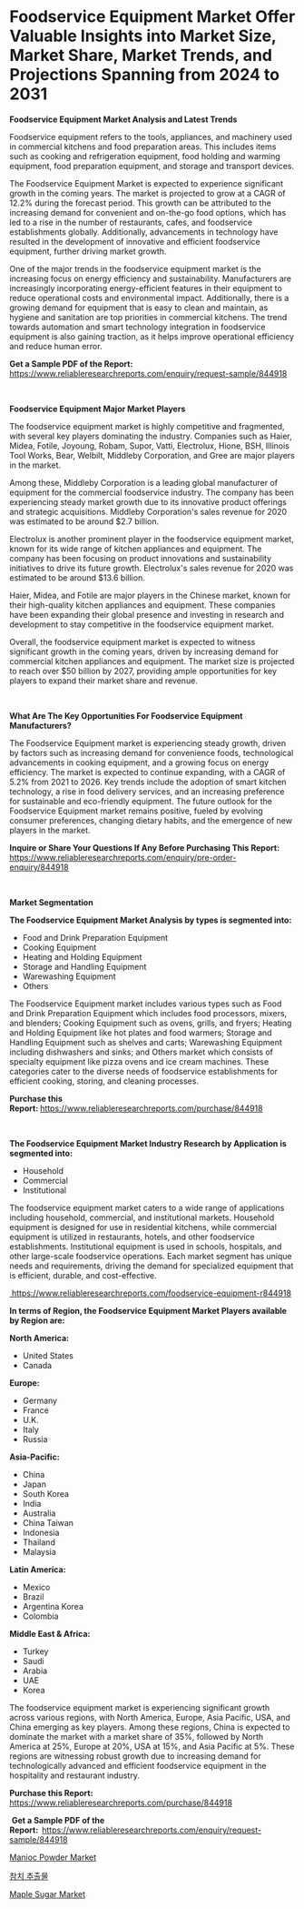 <p><h1>Foodservice Equipment Market Offer Valuable Insights into Market Size, Market Share, Market Trends, and Projections Spanning from 2024 to 2031</h1></p><p><strong>Foodservice Equipment Market Analysis and Latest Trends</strong></p>
<p><p>Foodservice equipment refers to the tools, appliances, and machinery used in commercial kitchens and food preparation areas. This includes items such as cooking and refrigeration equipment, food holding and warming equipment, food preparation equipment, and storage and transport devices.</p><p>The Foodservice Equipment Market is expected to experience significant growth in the coming years. The market is projected to grow at a CAGR of 12.2% during the forecast period. This growth can be attributed to the increasing demand for convenient and on-the-go food options, which has led to a rise in the number of restaurants, cafes, and foodservice establishments globally. Additionally, advancements in technology have resulted in the development of innovative and efficient foodservice equipment, further driving market growth.</p><p>One of the major trends in the foodservice equipment market is the increasing focus on energy efficiency and sustainability. Manufacturers are increasingly incorporating energy-efficient features in their equipment to reduce operational costs and environmental impact. Additionally, there is a growing demand for equipment that is easy to clean and maintain, as hygiene and sanitation are top priorities in commercial kitchens. The trend towards automation and smart technology integration in foodservice equipment is also gaining traction, as it helps improve operational efficiency and reduce human error.</p></p>
<p><strong>Get a Sample PDF of the Report:&nbsp;</strong> <a href="https://www.reliableresearchreports.com/enquiry/request-sample/844918">https://www.reliableresearchreports.com/enquiry/request-sample/844918</a></p>
<p>&nbsp;</p>
<p><strong>Foodservice Equipment Major Market Players</strong></p>
<p><p>The foodservice equipment market is highly competitive and fragmented, with several key players dominating the industry. Companies such as Haier, Midea, Fotile, Joyoung, Robam, Supor, Vatti, Electrolux, Hione, BSH, Illinois Tool Works, Bear, Welbilt, Middleby Corporation, and Gree are major players in the market.</p><p>Among these, Middleby Corporation is a leading global manufacturer of equipment for the commercial foodservice industry. The company has been experiencing steady market growth due to its innovative product offerings and strategic acquisitions. Middleby Corporation's sales revenue for 2020 was estimated to be around $2.7 billion.</p><p>Electrolux is another prominent player in the foodservice equipment market, known for its wide range of kitchen appliances and equipment. The company has been focusing on product innovations and sustainability initiatives to drive its future growth. Electrolux's sales revenue for 2020 was estimated to be around $13.6 billion.</p><p>Haier, Midea, and Fotile are major players in the Chinese market, known for their high-quality kitchen appliances and equipment. These companies have been expanding their global presence and investing in research and development to stay competitive in the foodservice equipment market.</p><p>Overall, the foodservice equipment market is expected to witness significant growth in the coming years, driven by increasing demand for commercial kitchen appliances and equipment. The market size is projected to reach over $50 billion by 2027, providing ample opportunities for key players to expand their market share and revenue.</p></p>
<p>&nbsp;</p>
<p><strong>What Are The Key Opportunities For Foodservice Equipment Manufacturers?</strong></p>
<p><p>The Foodservice Equipment market is experiencing steady growth, driven by factors such as increasing demand for convenience foods, technological advancements in cooking equipment, and a growing focus on energy efficiency. The market is expected to continue expanding, with a CAGR of 5.2% from 2021 to 2026. Key trends include the adoption of smart kitchen technology, a rise in food delivery services, and an increasing preference for sustainable and eco-friendly equipment. The future outlook for the Foodservice Equipment market remains positive, fueled by evolving consumer preferences, changing dietary habits, and the emergence of new players in the market.</p></p>
<p><strong>Inquire or Share Your Questions If Any Before Purchasing This Report:</strong> <a href="https://www.reliableresearchreports.com/enquiry/pre-order-enquiry/844918">https://www.reliableresearchreports.com/enquiry/pre-order-enquiry/844918</a></p>
<p>&nbsp;</p>
<p><strong>Market Segmentation</strong></p>
<p><strong>The Foodservice Equipment Market Analysis by types is segmented into:</strong></p>
<p><ul><li>Food and Drink Preparation Equipment</li><li>Cooking Equipment</li><li>Heating and Holding Equipment</li><li>Storage and Handling Equipment</li><li>Warewashing Equipment</li><li>Others</li></ul></p>
<p><p>The Foodservice Equipment market includes various types such as Food and Drink Preparation Equipment which includes food processors, mixers, and blenders; Cooking Equipment such as ovens, grills, and fryers; Heating and Holding Equipment like hot plates and food warmers; Storage and Handling Equipment such as shelves and carts; Warewashing Equipment including dishwashers and sinks; and Others market which consists of specialty equipment like pizza ovens and ice cream machines. These categories cater to the diverse needs of foodservice establishments for efficient cooking, storing, and cleaning processes.</p></p>
<p><strong>Purchase this Report:&nbsp;</strong><a href="https://www.reliableresearchreports.com/purchase/844918">https://www.reliableresearchreports.com/purchase/844918</a></p>
<p>&nbsp;</p>
<p><strong>The Foodservice Equipment Market Industry Research by Application is segmented into:</strong></p>
<p><ul><li>Household</li><li>Commercial</li><li>Institutional</li></ul></p>
<p><p>The foodservice equipment market caters to a wide range of applications including household, commercial, and institutional markets. Household equipment is designed for use in residential kitchens, while commercial equipment is utilized in restaurants, hotels, and other foodservice establishments. Institutional equipment is used in schools, hospitals, and other large-scale foodservice operations. Each market segment has unique needs and requirements, driving the demand for specialized equipment that is efficient, durable, and cost-effective.</p></p>
<p><a href="https://www.reliableresearchreports.com/foodservice-equipment-r844918">&nbsp;https://www.reliableresearchreports.com/foodservice-equipment-r844918</a></p>
<p><strong>In terms of Region, the Foodservice Equipment Market Players available by Region are:</strong></p>
<p>
    <p> <strong> North America: </strong>
        <ul>
            <li>United States</li>
            <li>Canada</li>
        </ul>
        </p> 
    <p> <strong> Europe: </strong>
        <ul>
            <li>Germany</li>
            <li>France</li>
            <li>U.K.</li>
            <li>Italy</li>
            <li>Russia</li>
        </ul>
        </p> 
    <p> <strong> Asia-Pacific: </strong>
        <ul>
            <li>China</li>
            <li>Japan</li>
            <li>South Korea</li>
            <li>India</li>
            <li>Australia</li>
            <li>China Taiwan</li>
            <li>Indonesia</li>
            <li>Thailand</li>
            <li>Malaysia</li>
        </ul>
        </p> 
    <p> <strong> Latin America: </strong>
        <ul>
            <li>Mexico</li>
            <li>Brazil</li>
            <li>Argentina Korea</li>
            <li>Colombia</li>
        </ul>
        </p> 
    <p> <strong> Middle East & Africa: </strong>
        <ul>
            <li>Turkey</li>
            <li>Saudi</li>
            <li>Arabia</li>
            <li>UAE</li>
            <li>Korea</li>
        </ul>
    </p>
    </p>
<p><p>The foodservice equipment market is experiencing significant growth across various regions, with North America, Europe, Asia Pacific, USA, and China emerging as key players. Among these regions, China is expected to dominate the market with a market share of 35%, followed by North America at 25%, Europe at 20%, USA at 15%, and Asia Pacific at 5%. These regions are witnessing robust growth due to increasing demand for technologically advanced and efficient foodservice equipment in the hospitality and restaurant industry.</p></p>
<p><strong>Purchase this Report: </strong><a href="https://www.reliableresearchreports.com/purchase/844918">https://www.reliableresearchreports.com/purchase/844918</a></p>
<p>&nbsp;<strong>Get a Sample PDF of the Report:&nbsp;&nbsp;</strong><a href="https://www.reliableresearchreports.com/enquiry/request-sample/844918">https://www.reliableresearchreports.com/enquiry/request-sample/844918</a></p>
<p><strong></strong></p>
<p><p><a href="https://boundless-drawbridge-702.notion.site/Manioc-Powder-Market-Comprehensive-Assessment-by-Type-Application-and-Geography-bc06589edc404ce09bc31c83b73ebf4b">Manioc Powder Market</a></p><p><a href="https://medium.com/@midge5687567/%EC%B0%B8%EC%B9%98-%EC%B6%94%EC%B6%9C%EB%AC%BC-%EC%8B%9C%EC%9E%A5-%EB%8F%99%ED%96%A5-%EC%8B%9C%EC%9E%A5-%EB%8F%99%ED%96%A5-%EC%84%B1%EC%9E%A5-2024%EB%85%84%EB%B6%80%ED%84%B0-2031%EB%85%84%EA%B9%8C%EC%A7%80-%EC%98%88%EC%B8%A1%EB%90%9C-%EB%B6%80%EB%B6%84-299434693e2d">참치 추출물</a></p><p><a href="https://natural-crush-b99.notion.site/Maple-Sugar-Market-Insights-into-Market-CAGR-Market-Trends-and-Growth-Strategies-9967a9c1c3c345d1812746852803d475">Maple Sugar Market</a></p></p>